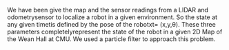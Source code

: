 We have been give the map and the sensor readings from a LIDAR and odometrysensor to localize a robot in a given environment.  So the state at any given timetis defined by the pose of the robotxt= (x,y,θ).  These three parameters completelyrepresent the state of the robot in a given 2D Map of the Wean Hall at CMU. We used a particle filter to approach this problem.
